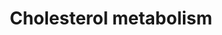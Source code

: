 ---
annotations:
- id: PW:0001346
  parent: regulatory pathway
  type: Pathway Ontology
  value: cholesterol transport pathway
- id: PW:0001304
  parent: classic metabolic pathway
  type: Pathway Ontology
  value: cholesterol metabolic pathway
- id: PW:0000454
  parent: classic metabolic pathway
  type: Pathway Ontology
  value: cholesterol biosynthetic pathway
authors:
- TomPauly
- Susan
- Egonw
description: 'This pathway includes the following processes regarding cholesterol
  metabolism: I) Absorption of cholesterol in the enterocyte, II) Forming of chylomicrons
  and other lipid droplets, III) Distinction between Bloch and Kandutsch-Russell cholesterol
  biosynthesis, IV) Absorption of cholesterol in the hepatocyte and V) Transintestinal
  cholesterol excretion (TICE).'
last-edited: 2023-01-29
organisms:
- Homo sapiens
redirect_from:
- /index.php/Pathway:WP5304
- /instance/WP5304
- /instance/WP5304_r125192
revision: r125192
schema-jsonld:
- '@context': https://schema.org/
  '@id': https://wikipathways.github.io/pathways/WP5304.html
  '@type': Dataset
  creator:
    '@type': Organization
    name: WikiPathways
  description: 'This pathway includes the following processes regarding cholesterol
    metabolism: I) Absorption of cholesterol in the enterocyte, II) Forming of chylomicrons
    and other lipid droplets, III) Distinction between Bloch and Kandutsch-Russell
    cholesterol biosynthesis, IV) Absorption of cholesterol in the hepatocyte and
    V) Transintestinal cholesterol excretion (TICE).'
  keywords:
  - (S)-2,3-Epoxysqualene
  - 24,25-dihydrolanosterol
  - 27-Hydroxycholesterol
  - 7-Dehydrocholesterol
  - 7-alpha-hydroxycholesterol
  - ABCA1
  - ABCB11
  - ABCG5
  - ABCG8
  - ACAT2
  - ANGPTL3
  - ANGPTL8
  - APOA1
  - APOA2
  - APOA4
  - APOB
  - APOC1
  - APOC2
  - APOC3
  - APOE
  - APOH
  - Acetyl-CoA
  - Apolipoprotein B-100
  - Bile acid
  - CD36
  - CETP
  - CIDEB
  - CYP27A1
  - CYP51A1
  - CYP7A1
  - Cholesterol
  - DGAT1
  - DGL
  - DHCR24
  - DHCR7
  - Dimethylallyl pyrophosphate
  - EBP
  - Esterase
  - FABP2
  - FDFT1
  - FDPS
  - Geranyl-PP
  - HMG-CoA
  - HMGCR
  - HMGCS1
  - HSD17B7
  - IDI1
  - LBR
  - LCAT
  - LDLR
  - LDLRAP1
  - LIPA
  - LIPC
  - LIPG
  - LPA
  - LPL
  - LRP1
  - LRPAP1
  - LSS
  - Lathosterol
  - MGAT1
  - MTTP
  - MVD
  - MVK
  - MYLIP
  - Mevalonic acid
  - Mevalonic acid 5-pyrophosphate
  - Mevalonic acid-5P
  - NPC1
  - NPC1L1
  - NPC2
  - NSDHL
  - OSBPL5
  - PCSK9
  - PLTP
  - PMVK
  - Phospholipase
  - SAR1B
  - SC4MOL
  - SC5DL
  - SCARB1
  - SLC27A4
  - SOAT1
  - SORT1
  - SQLE
  - STAR
  - STARD3
  - Squalene
  - TM7SF2
  - TSPO
  - Triacylglycerol lipase
  - VAPA
  - VDAC1
  - Zymostenol
  - cholesterol
  - cholesterol esters
  - desmosterol
  - diacylglycerols
  - farnesyl pyrophosphate
  - fatty acids
  - isopentenyl pyrophosphate
  - lanosterol
  - lysophospholipids
  - monoacylglycerols
  - phospholipids
  - triacylglycerols
  - zymosterol
  license: CC0
  name: Cholesterol metabolism
seo: CreativeWork
title: Cholesterol metabolism
wpid: WP5304
---